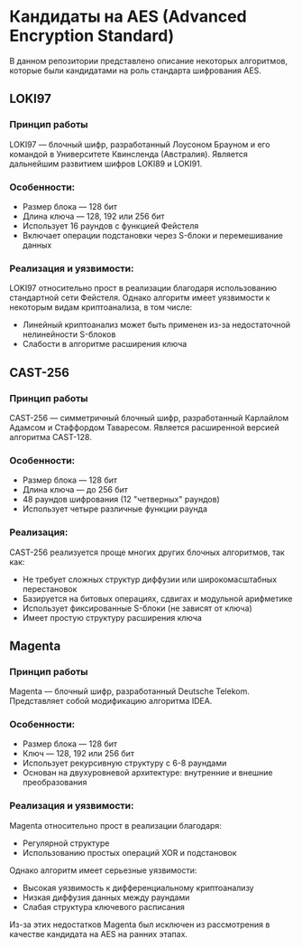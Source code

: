 # Кандидаты на AES (Advanced Encryption Standard)

В данном репозитории представлено описание некоторых алгоритмов, которые были кандидатами на роль стандарта шифрования AES.

## LOKI97

### Принцип работы
LOKI97 — блочный шифр, разработанный Лоусоном Брауном и его командой в Университете Квинсленда (Австралия). Является дальнейшим развитием шифров LOKI89 и LOKI91.

### Особенности:
- Размер блока — 128 бит
- Длина ключа — 128, 192 или 256 бит
- Использует 16 раундов с функцией Фейстеля
- Включает операции подстановки через S-блоки и перемешивание данных

### Реализация и уязвимости:
LOKI97 относительно прост в реализации благодаря использованию стандартной сети Фейстеля. Однако алгоритм имеет уязвимости к некоторым видам криптоанализа, в том числе:
- Линейный криптоанализ может быть применен из-за недостаточной нелинейности S-блоков
- Слабости в алгоритме расширения ключа

## CAST-256

### Принцип работы
CAST-256 — симметричный блочный шифр, разработанный Карлайлом Адамсом и Стаффордом Таваресом. Является расширенной версией алгоритма CAST-128.

### Особенности:
- Размер блока — 128 бит
- Длина ключа — до 256 бит
- 48 раундов шифрования (12 "четверных" раундов)
- Использует четыре различные функции раунда

### Реализация:
CAST-256 реализуется проще многих других блочных алгоритмов, так как:
- Не требует сложных структур диффузии или широкомасштабных перестановок
- Базируется на битовых операциях, сдвигах и модульной арифметике
- Использует фиксированные S-блоки (не зависят от ключа)
- Имеет простую структуру расширения ключа

## Magenta

### Принцип работы
Magenta — блочный шифр, разработанный Deutsche Telekom. Представляет собой модификацию алгоритма IDEA.

### Особенности:
- Размер блока — 128 бит
- Ключ — 128, 192 или 256 бит
- Использует рекурсивную структуру с 6-8 раундами
- Основан на двухуровневой архитектуре: внутренние и внешние преобразования

### Реализация и уязвимости:
Magenta относительно прост в реализации благодаря:
- Регулярной структуре
- Использованию простых операций XOR и подстановок

Однако алгоритм имеет серьезные уязвимости:
- Высокая уязвимость к дифференциальному криптоанализу
- Низкая диффузия данных между раундами
- Слабая структура ключевого расписания

Из-за этих недостатков Magenta был исключен из рассмотрения в качестве кандидата на AES на ранних этапах.
